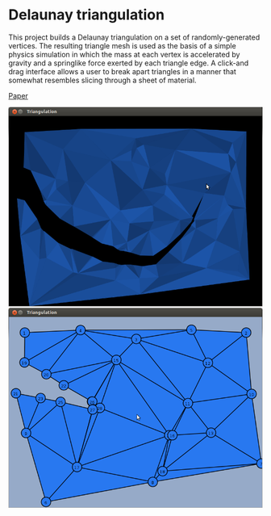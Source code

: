 # Delaunay triangulation

This project builds a Delaunay triangulation on a set of randomly-generated vertices. The resulting
triangle mesh is used as the basis of a simple physics simulation in which the mass at each vertex is
accelerated by gravity and a springlike force exerted by each triangle edge. A click-and drag interface
allows a user to break apart triangles in a manner that somewhat resembles slicing through a sheet of
material.

[Paper](http://chris-martin.github.io/delaunay/delaunay.pdf)

![](doc/cut.png)
![](doc/cut-debug.png)
